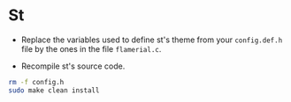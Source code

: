 # St

- Replace the variables used to define st's theme from your `config.def.h` file
  by the ones in the file `flamerial.c`.

- Recompile st's source code.

```bash
rm -f config.h
sudo make clean install
```
